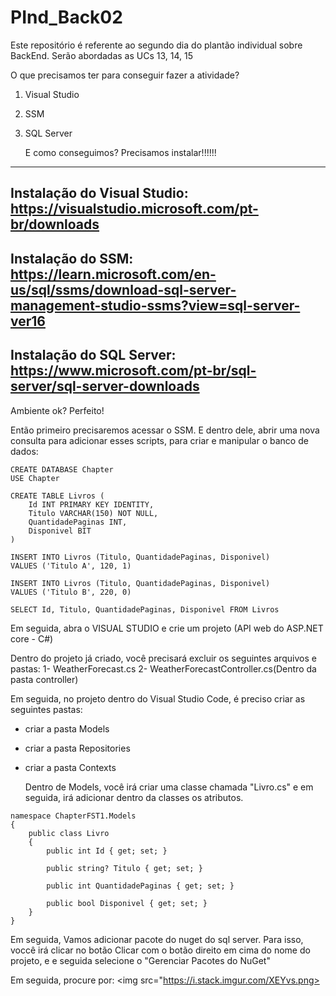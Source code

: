 <h1>PInd_Back02</h1>
<p>Este repositório é referente ao segundo dia do plantão individual sobre BackEnd. Serão abordadas as UCs 13, 14, 15</p>

O que precisamos ter para conseguir fazer a atividade?
1) Visual Studio
2) SSM
3) SQL Server

   E como conseguimos? Precisamos instalar!!!!!!
------------------------------------------------------------------
Instalação do Visual Studio:
https://visualstudio.microsoft.com/pt-br/downloads
-----------------------------------------------------------------
Instalação do SSM:
https://learn.microsoft.com/en-us/sql/ssms/download-sql-server-management-studio-ssms?view=sql-server-ver16
-----------------------------------------------------------------
Instalação do SQL Server:
https://www.microsoft.com/pt-br/sql-server/sql-server-downloads
-----------------------------------------------------------------

Ambiente ok? Perfeito!

Então primeiro precisaremos acessar o SSM. E dentro dele, abrir uma nova consulta para adicionar esses scripts, para criar e manipular o banco de dados:
```
CREATE DATABASE Chapter
USE Chapter

CREATE TABLE Livros (
    Id INT PRIMARY KEY IDENTITY,
    Titulo VARCHAR(150) NOT NULL,
    QuantidadePaginas INT,
    Disponivel BIT
)

INSERT INTO Livros (Titulo, QuantidadePaginas, Disponivel) 
VALUES ('Titulo A', 120, 1)

INSERT INTO Livros (Titulo, QuantidadePaginas, Disponivel) 
VALUES ('Titulo B', 220, 0)

SELECT Id, Titulo, QuantidadePaginas, Disponivel FROM Livros
```

Em seguida, abra o VISUAL STUDIO e crie um projeto (API web do ASP.NET core - C#)

Dentro do projeto já criado, você precisará excluir os seguintes arquivos e pastas:
1-    WeatherForecast.cs
2-    WeatherForecastController.cs(Dentro da pasta controller)

Em seguida, no projeto dentro do Visual Studio Code, é preciso criar as seguintes pastas:
- criar a pasta Models
- criar a pasta Repositories
- criar a pasta Contexts

  Dentro de Models, você irá criar uma classe chamada "Livro.cs" e em seguida, irá adicionar dentro da classes os atributos.

```
namespace ChapterFST1.Models
{
    public class Livro
    {
        public int Id { get; set; }

        public string? Titulo { get; set; }

        public int QuantidadePaginas { get; set; }

        public bool Disponivel { get; set; }
    }
}
```

Em seguida, 
Vamos adicionar pacote do nuget do sql server. Para isso, voccê irá clicar no botão
Clicar com o botão direito em cima do nome do projeto, e e seguida selecione o "Gerenciar Pacotes do NuGet"

Em seguida, procure por: 
<img src="https://i.stack.imgur.com/XEYvs.png>

